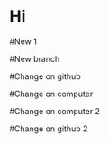 # Hi

#New 1

#New branch

#Change on github

#Change on computer

#Change on computer 2

#Change on github 2

